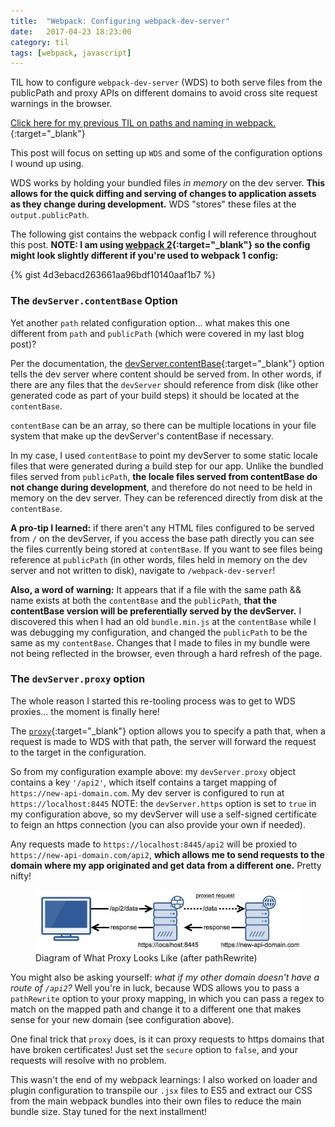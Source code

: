 ```yaml
---
title:  "Webpack: Configuring webpack-dev-server"
date:   2017-04-23 18:23:00
category: til
tags: [webpack, javascript]
---
```


TIL how to configure `webpack-dev-server` (WDS) to both serve files from the publicPath and proxy APIs on different domains to avoid cross site request warnings in the browser.

[Click here for my previous TIL on paths and naming in webpack.][previous]{:target="_blank"}

This post will focus on setting up `WDS` and some of the configuration options I wound up using. 

WDS works by holding your bundled files *in memory* on the dev server. **This allows for the quick diffing and serving of changes to application assets as they change during development.** WDS "stores" these files at the `output.publicPath`.

The following gist contains the webpack config I will reference throughout this post. **NOTE: I am using [webpack 2][wp2]{:target="_blank"} so the config might look slightly different if you're used to webpack 1 config:**

{% gist 4d3ebacd263661aa96bdf10140aaf1b7 %}

### The `devServer.contentBase` Option

Yet another `path` related configuration option… what makes this one different from `path` and `publicPath` (which were covered in my last blog post)?

Per the documentation, the [devServer.contentBase][cb]{:target="_blank"} option tells the dev server where content should be served from. In other words, if there are any files that the `devServer` should reference from disk (like other generated code as part of your build steps) it should be located at the `contentBase`. 

`contentBase` can be an array, so there can be multiple locations in your file system that make up the devServer's contentBase if necessary.

In my case, I used `contentBase` to point my devServer to some static locale files that were generated during a build step for our app. Unlike the bundled files served from `publicPath`, **the locale files served from contentBase do not change during development**, and therefore do not need to be held in memory on the dev server. They can be referenced directly from disk at the `contentBase`.

**A pro-tip I learned:** if there aren't any HTML files configured to be served from `/` on the devServer, if you access the base path directly you can see the files currently being stored at `contentBase`. If you want to see files being reference at `publicPath` (in other words, files held in memory on the dev server and not written to disk), navigate to `/webpack-dev-server`! 

**Also, a word of warning:** It appears that if a file with the same path && name exists at both the `contentBase` and the `publicPath`, **that the contentBase version will be preferentially served by the devServer.** I discovered this when I had an old `bundle.min.js` at the `contentBase` while I was debugging my configuration, and changed the `publicPath` to be the same as my `contentBase`. Changes that I made to files in my bundle were not being reflected in the browser, even through a hard refresh of the page.

### The `devServer.proxy` option

The whole reason I started this re-tooling process was to get to WDS proxies... the moment is finally here! 

The [`proxy`][proxy]{:target="_blank"} option allows you to specify a path that, when a request is made to WDS with that path, the server will forward the request to the target in the configuration. 

So from my configuration example above: my `devServer.proxy` object contains a key `'/api2'`, which itself contains a target mapping of `https://new-api-domain.com`. My dev server is configured to run at `https://localhost:8445` NOTE: the `devServer.https` option is set to `true` in my configuration above, so my devServer will use a self-signed certificate to feign an https connection (you can also provide your own if needed). 

Any requests made to `https://localhost:8445/api2` will be proxied to `https://new-api-domain.com/api2`, **which allows me to send requests to the domain where my app originated and get data from a different one.** Pretty nifty!

<figure>
  <img src="/assets/images/proxiedRequest.jpg">
  <figcaption>Diagram of What Proxy Looks Like (after pathRewrite) </figcaption>
</figure>

You might also be asking yourself: *what if my other domain doesn't have a route of `/api2`?* Well you're in luck, because WDS allows you to pass a `pathRewrite` option to your proxy mapping, in which you can pass a regex to match on the mapped path and change it to a different one that makes sense for your new domain (see configuration above).

One final trick that `proxy` does, is it can proxy requests to https domains that have broken certificates! Just set the `secure` option to `false`, and your requests will resolve with no problem.

This wasn't the end of my webpack learnings: I also worked on loader and plugin configuration to transpile our `.jsx` files to ES5 and extract our CSS from the main webpack bundles into their own files to reduce the main bundle size. Stay tuned for the next installment! 

[wp2]: https://webpack.js.org/
[cb]: https://webpack.js.org/configuration/dev-server/#devserver-contentbase
[proxy]: https://webpack.js.org/configuration/dev-server/#devserver-proxy
[previous]: /til/2017-04-22-webpack-pt-1/

